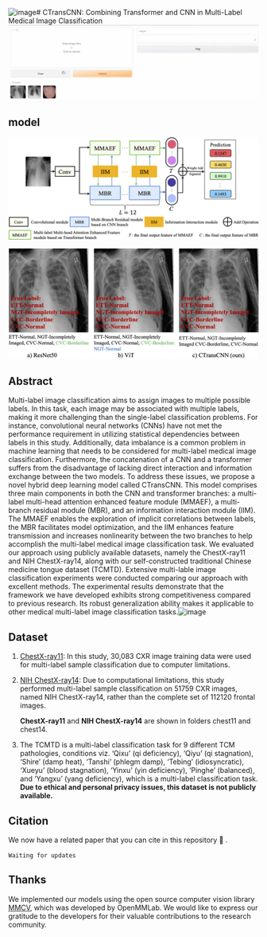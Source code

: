 ![image](https://github.com/wuliwuxin/CTransCNN/assets/25049557/ee6db750-6142-4ec9-9f8b-81de3d361982)# CTransCNN: Combining Transformer and CNN in Multi-Label Medical Image Classification
![demo](./picture/demo.gif)

## model
![model](./picture/model.png)


![reslut](./picture/result.png)

## Abstract

Multi-label image classification aims to assign images to multiple possible labels. In this task, each image may be associated with multiple labels, making it more challenging than the single-label classification problems. For instance, convolutional neural networks (CNNs) have not met the performance requirement in utilizing statistical dependencies between labels in this study. Additionally, data imbalance is a common problem in machine learning that needs to be considered for multi-label medical image classification. Furthermore, the concatenation of a CNN and a transformer suffers from the disadvantage of lacking direct interaction and information exchange between the two models. To address these issues, we propose a novel hybrid deep learning model called CTransCNN. This model comprises three main components in both the CNN and transformer branches: a multi-label multi-head attention enhanced feature module (MMAEF), a multi-branch residual module (MBR), and an information interaction module (IIM). The MMAEF enables the exploration of implicit correlations between labels, the MBR facilitates model optimization, and the IIM enhances feature transmission and increases nonlinearity between the two branches to help accomplish the multi-label medical image classification task. We evaluated our approach using publicly available datasets, namely the ChestX-ray11 and NIH ChestX-ray14, along with our self-constructed traditional Chinese medicine tongue dataset (TCMTD). Extensive multi-lable image classification experiments were conducted comparing our approach with excellent methods. The experimental results demonstrate that the framework we have developed exhibits strong competitiveness compared to previous research. Its robust generalization ability makes it applicable to other medical multi-label image classification tasks.![image](https://github.com/wuliwuxin/CTransCNN/assets/25049557/332fb262-6f00-4193-873f-d406d0156504)


## Dataset

1. [ChestX-ray11](kaggle.com/competitions/ranzcr-clip-catheter-line-classification/data): In this study, 30,083 CXR image training data were used for multi-label sample classification due to computer limitations.

2. [NIH ChestX-ray14](nihcc.app.box.com/v/ChestXray-NIHCC):  Due to computational limitations, this study performed multi-label sample classification on 51759 CXR images, named NIH ChestX-ray14, rather than the complete set of 112120 frontal images. 

   **ChestX-ray11** and **NIH ChestX-ray14** are shown in folders chest11 and chest14.

3. The TCMTD is a multi-label classification task for 9 different TCM pathologies, conditions viz. ‘Qixu’ (qi deficiency), ‘Qiyu’ (qi stagnation), ‘Shire’ (damp heat), ‘Tanshi’ (phlegm damp), ‘Tebing’ (idiosyncratic), ‘Xueyu’ (blood stagnation), ‘Yinxu’ (yin deficiency), ‘Pinghe’ (balanced), and ‘Yangxu’ (yang deficiency), which is a multi-label classification task. **Due to ethical and personal privacy issues, this dataset is not publicly available.**

## Citation

We now have a related paper that you can cite in this repository 🤗 .

```
Waiting for updates
```

## Thanks

We implemented our models using the open source computer vision library [MMCV](github.com/open-mmlab/mmcv), which was developed by OpenMMLab. We would like to express our gratitude to the developers for their valuable contributions to the research community.
